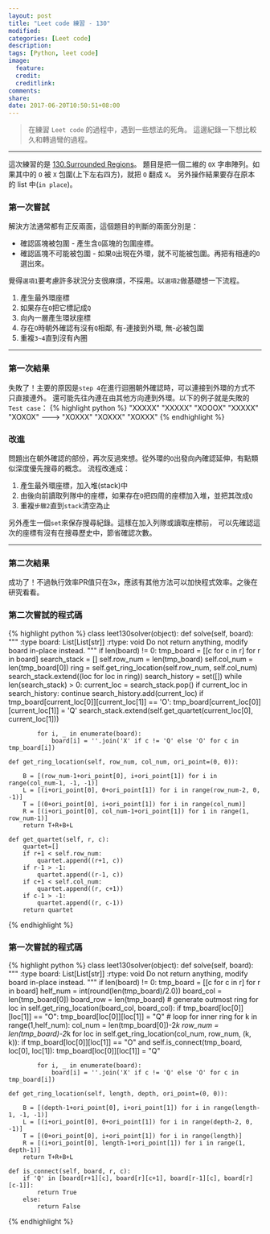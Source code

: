 ```yaml
---
layout: post
title: "Leet code 練習 - 130"
modified:
categories: [Leet code]
description:
tags: [Python, leet code]
image:
  feature:
  credit:
  creditlink:
comments:
share:
date: 2017-06-20T10:50:51+08:00
---
```


> 在練習 `Leet code` 的過程中，遇到一些想法的死角。 這邊紀錄一下想比較久和轉過彎的過程。

***
這次練習的是 [130.Surrounded Regions](https://leetcode.com/problems/surrounded-regions/#/description)。
題目是把一個二維的 `OX` 字串陣列。如果其中的 `O` 被 `X` 包圍(上下左右四方)，就把 `O` 翻成 `X`。
另外操作結果要存在原本的 list 中(`in place`)。

### 第一次嘗試
解決方法通常都有正反兩面，這個題目的判斷的兩面分別是：
* 確認區塊被包圍 - 產生含`O`區塊的包圍座標。
* 確認區塊不可能被包圍 - 如果`O`出現在外環，就不可能被包圍。再把有相連的`O`選出來。

覺得`選項1`要考慮許多狀況分支很麻煩，不採用。以`選項2`做基礎想一下流程。

1. 產生最外環座標
2. 如果存在`O`把它標記成`Q`
3. 向內一層產生環狀座標
4. 存在`O`時朝外確認有沒有`Q`相鄰, 有-連接到外環, 無-必被包圍
5. 重複`3~4`直到沒有內圈

---
### 第一次結果
失敗了！主要的原因是`step 4`在進行迴圈朝外確認時，可以連接到外環的方式不只直接連外。
還可能先往內連在由其他方向連到外環。以下的例子就是失敗的 `Test case`：
{% highlight python %}
"XXXXX"         "XXXXX"
"XOOOX"         "XXXXX"
"XOXOX"  --->   "XOXXX"
"XOXXX"         "XOXXX"
{% endhighlight %}

### 改進
問題出在朝外確認的部份，再次反過來想。從外環的`O`出發向內確認延伸，有點類似深度優先搜尋的概念。
流程改進成：

1. 產生最外環座標，加入堆(stack)中
2. 由後向前讀取列隊中的座標，如果存在`O`把四周的座標加入堆，並把其改成`Q`
3. 重複`步驟2`直到`stack`清空為止

另外產生一個`set`來保存搜尋紀錄。這樣在加入列隊或讀取座標前，
可以先確認這次的座標有沒有在搜尋歷史中，節省確認次數。

---
### 第二次結果
成功了！不過執行效率PR值只在3x，應該有其他方法可以加快程式效率。之後在研究看看。


### 第二次嘗試的程式碼
{% highlight python %}
class leet130solver(object):
    def solve(self, board):
        """
        :type board: List[List[str]]
        :rtype: void Do not return anything, modify board in-place instead.
        """
        if len(board) != 0:
            tmp_board = [[c for c in r] for r in board]
            search_stack = []
            self.row_num = len(tmp_board)
            self.col_num = len(tmp_board[0])
            ring = self.get_ring_location(self.row_num, self.col_num)
            search_stack.extend((loc for loc in ring))
            search_history = set([])
            while len(search_stack) > 0:
                current_loc = search_stack.pop()
                if current_loc in search_history:
                    continue
                search_history.add(current_loc)
                if tmp_board[current_loc[0]][current_loc[1]] == 'O':
                    tmp_board[current_loc[0]][current_loc[1]] = 'Q'
                    search_stack.extend(self.get_quartet(current_loc[0], current_loc[1]))

            for i, _ in enumerate(board):
                board[i] = ''.join('X' if c != 'Q' else 'O' for c in tmp_board[i])

    def get_ring_location(self, row_num, col_num, ori_point=(0, 0)):

        B = [(row_num-1+ori_point[0], i+ori_point[1]) for i in range(col_num-1, -1, -1)]
        L = [(i+ori_point[0], 0+ori_point[1]) for i in range(row_num-2, 0, -1)]
        T = [(0+ori_point[0], i+ori_point[1]) for i in range(col_num)]
        R = [(i+ori_point[0], col_num-1+ori_point[1]) for i in range(1, row_num-1)]
        return T+R+B+L

    def get_quartet(self, r, c):
        quartet=[]
        if r+1 < self.row_num:
            quartet.append((r+1, c))
        if r-1 > -1:
            quartet.append((r-1, c))
        if c+1 < self.col_num:
            quartet.append((r, c+1))
        if c-1 > -1:
            quartet.append((r, c-1))
        return quartet
{% endhighlight %}


### 第一次嘗試的程式碼

{% highlight python %}
class leet130solver(object):
    def solve(self, board):
        """
        :type board: List[List[str]]
        :rtype: void Do not return anything, modify board in-place instead.
        """
        if len(board) != 0:
            tmp_board = [[c for c in r] for r in board]
            helf_num = int(round(len(tmp_board)/2.0))
            board_col = len(tmp_board[0])
            board_row = len(tmp_board)
            # generate outmost ring
            for loc in self.get_ring_location(board_col, board_col):
                if tmp_board[loc[0]][loc[1]] == "O":
                    tmp_board[loc[0]][loc[1]] = "Q"
            # loop for inner ring
            for k in range(1,helf_num):
                col_num = len(tmp_board[0])-2*k
                row_num = len(tmp_board)-2*k
                for loc in self.get_ring_location(col_num, row_num, (k, k)):
                    if tmp_board[loc[0]][loc[1]] == "O" and self.is_connect(tmp_board, loc[0], loc[1]):
                        tmp_board[loc[0]][loc[1]] = "Q"

            for i, _ in enumerate(board):
                board[i] = ''.join('X' if c != 'Q' else 'O' for c in tmp_board[i])

    def get_ring_location(self, length, depth, ori_point=(0, 0)):

        B = [(depth-1+ori_point[0], i+ori_point[1]) for i in range(length-1, -1, -1)]
        L = [(i+ori_point[0], 0+ori_point[1]) for i in range(depth-2, 0, -1)]
        T = [(0+ori_point[0], i+ori_point[1]) for i in range(length)]
        R = [(i+ori_point[0], length-1+ori_point[1]) for i in range(1, depth-1)]
        return T+R+B+L

    def is_connect(self, board, r, c):
        if 'Q' in [board[r+1][c], board[r][c+1], board[r-1][c], board[r][c-1]]:
            return True
        else:
            return False
{% endhighlight %}
